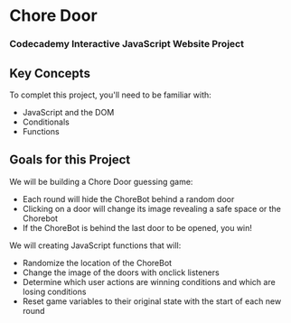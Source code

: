 # Chore Door
### Codecademy Interactive JavaScript Website Project

## Key Concepts
To complet this project, you'll need to be familiar with:
- JavaScript and the DOM
- Conditionals
- Functions

## Goals for this Project
We will be building a Chore Door guessing game:
- Each round will hide the ChoreBot behind a random door
- Clicking on a door will change its image revealing a safe space or the Chorebot
- If the ChoreBot is behind the last door to be opened, you win!

We will creating JavaScript functions that will:
- Randomize the location of the ChoreBot
- Change the image of the doors with onclick listeners
- Determine which user actions are winning conditions and which are losing conditions
- Reset game variables to their original state with the start of each new round